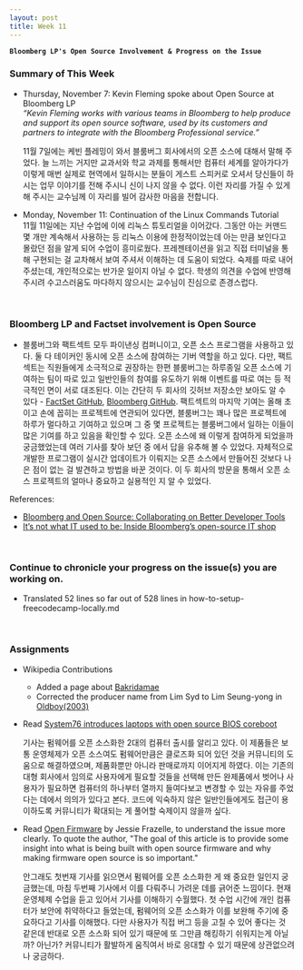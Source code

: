 ```yaml
---
layout: post
title: Week 11
---
```


**`Bloomberg LP's Open Source Involvement & Progress on the Issue`**

### Summary of This Week
- Thursday, November 7: Kevin Fleming spoke about Open Source at Bloomberg LP  
_“Kevin Fleming works with various teams in Bloomberg to help produce and support its open source software, used by its customers and partners to integrate with the Bloomberg Professional service.”_ 

  11월 7일에는 케빈 플레밍이 와서 블룸버그 회사에서의 오픈 소스에 대해서 말해 주었다. 늘 느끼는 거지만 교과서와 학교 과제를 통해서만 컴퓨터 세계를 알아가다가 이렇게 매번 실제로 현역에서 일하시는 분들이 게스트 스피커로 오셔서 당신들이 하시는 업무 이야기를 전해 주시니 신이 나지 않을 수 없다. 이런 자리를 가질 수 있게 해 주시는 교수님께 이 자리를 빌어 감사한 마음을 전합니다.

- Monday, November 11: Continuation of the Linux Commands Tutorial  
  11월 11일에는 지난 수업에 이에 리눅스 튜토리얼을 이어갔다. 그동안 아는 커맨드 몇 개만 계속해서 사용하는 등 리눅스 이용에 한정적이었는데 아는 만큼 보인다고 몰랐던 점을 알게 되어 수업이 흥미로웠다. 프레젠테이션을 읽고 직접 터미널을 통해 구현되는 걸 교차해서 보여 주셔서 이해하는 데 도움이 되었다. 숙제를 따로 내어 주셨는데, 개인적으로는 반가운 일이지 아닐 수 없다. 학생의 의견을 수업에 반영해 주시려 수고스러움도 마다하지 않으시는 교수님이 진심으로 존경스럽다.
  
&nbsp;
&nbsp;

### Bloomberg LP and Factset involvement is Open Source 

- 블룸버그와 팩트섹트 모두 파이낸싱 컴퍼니이고, 오픈 소스 프로그램을 사용하고 있다. 둘 다 테이커인 동시에 오픈 소스에 참여하는 기버 역할을 하고 있다. 다만, 팩트섹트는 직원들에게 소극적으로 권장하는 한편 블룸버그는 하루종일 오픈 소스에 기여하는 팀이 따로 있고 일반인들의 참여를 유도하기 위해 이벤트를 따로 여는 등 적극적인 면이 서로 대조된다. 이는 간단히 두 회사의 깃허브 저장소만 보아도 알 수 있다 - [FactSet GitHub](https://github.com/factset), [Bloomberg GitHub](https://github.com/bloomberg). 팩트섹트의 마지막 기여는 올해 초이고 손에 꼽히는 프로젝트에 연관되어 있다면, 블룸버그는 꽤나 많은 프로젝트에 하루가 멀다하고 기여하고 있으며 그 중 몇 프로젝트는 블룸버그에서 일하는 이들이 많은 기여를 하고 있음을 확인할 수 있다. 오픈 소스에 왜 이렇게 참여하게 되었을까 궁금했었는데 여러 기사를 찾아 보던 중 []()에서 답을 유추해 볼 수 있었다. 자체적으로 개발한 프로그램이 실시간 업데이트가 이뤄지는 오픈 소스에서 만들어진 것보다 나은 점이 없는 걸 발견하고 방법을 바꾼 것이다. 이 두 회사의 방문을 통해서 오픈 소스 프로젝트의 얼마나 중요하고 실용적인 지 알 수 있었다.

References:
- [Bloomberg and Open Source: Collaborating on Better Developer Tools](https://www.bloomberg.com/company/press/bloomberg-open-source-collaborating-better-solutions-code-management/)
- [It’s not what IT used to be: Inside Bloomberg’s open-source IT shop](https://siliconangle.com/2018/12/14/its-not-what-it-use-to-be-inside-bloombergs-open-source-it-shop-kubecon/)  

&nbsp;
&nbsp;

### Continue to chronicle your progress on the issue(s) you are working on.

- Translated 52 lines so far out of 528 lines in how-to-setup-freecodecamp-locally.md

&nbsp;
&nbsp;

### Assignments  
- Wikipedia Contributions
  - Added a page about [Bakridamae](https://en.wikipedia.org/wiki/Bakridamae)
  - Corrected the producer name from Lim Syd to Lim Seung-yong in [Oldboy(2003)](https://en.wikipedia.org/wiki/Oldboy_(2003_film))  
  
- Read [System76 introduces laptops with open source BIOS coreboot](https://opensource.com/article/19/11/coreboot-system76-laptops?utm_campaign=intrel)  

  기사는 펌웨어를 오픈 소스화한 2대의 컴퓨터 출시를 알리고 있다. 이 제품들은 보통 운영체제가 오픈 소스여도 펌웨어만큼은 클로즈화 되어 있던 것을 커뮤니티의 도움으로 해결하였으며, 제품화뿐만 아니라 판매로까지 이어지게 하였다. 이는 기존의 대형 회사에서 임의로 사용자에게 필요할 것들을 선택해 만든 완제품에서 벗어나 사용자가 필요하면 컴퓨터의 하나부터 열까지 들여다보고 변경할 수 있는 자유를 주었다는 데에서 의의가 있다고 본다. 코드에 익숙하지 않은 일반인들에게도 접근이 용이하도록 커뮤니티가 확대되는 게 풀어할 숙제이지 않을까 싶다.

- Read [Open Firmware](https://cacm.acm.org/magazines/2019/10/239673-open-source-firmware/fulltext) by Jessie Frazelle, to understand the issue more clearly. To quote the author, "The goal of this article is to provide some insight into what is being built with open source firmware and why making firmware open source is so important."

  안그래도 첫번재 기사를 읽으면서 펌웨어를 오픈 소스화한 게 왜 중요한 일인지 궁금했는데, 마침 두번째 기사에서 이를 다뤄주니 가려운 데를 긁어준 느낌이다. 현재 운영체제 수업을 듣고 있어서 기사를 이해하기 수월했다. 첫 수업 시간에 개인 컴퓨터가 보안에 취약하다고 들었는데, 펌웨어의 오픈 소스화가 이를 보완해 주기에 중요하다고 기사를 이해했다. 다만 사용자가 직접 버그 등을 고칠 수 있어 좋다는 것 같은데 반대로 오픈 소스화 되어 있기 때문에 또 그만큼 해킹하기 쉬워지는게 아닐까? 아닌가? 커뮤니티가 활발하게 움직여서 바로 응대할 수 있기 때문에 상관없으려나 궁금하다. 

<!-- Next Week
- Do all of the exercises from the slide Exercises 1 in the Linux Tutorial. I have created private repositories on GitHub for each of you, named with your username and linux-activities. Within that repository, put your solutions in the directory linux_hwk1. Name the file in that directory exercise-set-1.  [nancydocode-linux-activities](https://github.com/hunter-college-ossd-fall-2019/nancydocode-linux-activities)
-->
